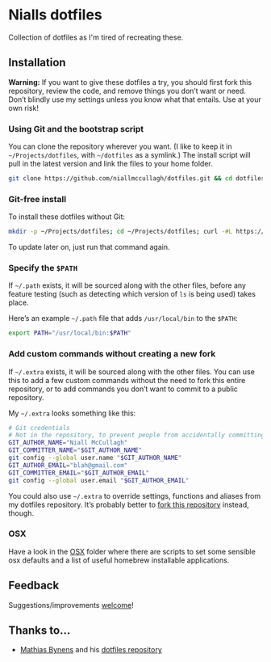 # Nialls dotfiles

Collection of dotfiles as I'm tired of recreating these.

## Installation

**Warning:** If you want to give these dotfiles a try, you should first fork this repository, review the code, and remove things you don’t want or need. Don’t blindly use my settings unless you know what that entails. Use at your own risk!

### Using Git and the bootstrap script

You can clone the repository wherever you want. (I like to keep it in `~/Projects/dotfiles`, with `~/dotfiles` as a symlink.) The install script will pull in the latest version and link the files to your home folder.

```bash
git clone https://github.com/niallmccullagh/dotfiles.git && cd dotfiles && ./install.sh
```

### Git-free install

To install these dotfiles without Git:

```bash
mkdir -p ~/Projects/dotfiles; cd ~/Projects/dotfiles; curl -#L https://github.com/niallmccullagh/dotfiles/tarball/master | tar -xzv --strip-components 1 --exclude={README.md,bootstrap.sh,LICENSE-MIT.txt} && ./install.sh
```

To update later on, just run that command again.

### Specify the `$PATH`

If `~/.path` exists, it will be sourced along with the other files, before any feature testing (such as detecting which version of `ls` is being used) takes place.

Here’s an example `~/.path` file that adds `/usr/local/bin` to the `$PATH`:

```bash
export PATH="/usr/local/bin:$PATH"
```

### Add custom commands without creating a new fork

If `~/.extra` exists, it will be sourced along with the other files. You can use this to add a few custom commands without the need to fork this entire repository, or to add commands you don’t want to commit to a public repository.

My `~/.extra` looks something like this:

```bash
# Git credentials
# Not in the repository, to prevent people from accidentally committing under my name
GIT_AUTHOR_NAME="Niall McCullagh"
GIT_COMMITTER_NAME="$GIT_AUTHOR_NAME"
git config --global user.name "$GIT_AUTHOR_NAME"
GIT_AUTHOR_EMAIL="blah@gmail.com"
GIT_COMMITTER_EMAIL="$GIT_AUTHOR_EMAIL"
git config --global user.email "$GIT_AUTHOR_EMAIL"
```

You could also use `~/.extra` to override settings, functions and aliases from my dotfiles repository. It’s probably better to [fork this repository](https://github.com/niallmccullagh/dotfiles/fork) instead, though.

### OSX

Have a look in the [OSX](osx/README.md) folder where there are scripts to set some sensible osx defaults and a list of useful homebrew installable applications.

## Feedback

Suggestions/improvements
[welcome](https://github.com/niallmccullagh/dotfiles/issues)!

## Thanks to…

* [Mathias Bynens](http://mathiasbynens.be/) and his [dotfiles repository](https://github.com/mathiasbynens/dotfiles)
